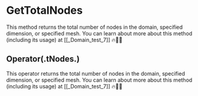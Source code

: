 # GetTotalNodes

This method returns the total number of nodes in the domain, specified dimension, or specified mesh. You can learn about more about this method (including its usage) at [[_Domain_test_7]] 🔥🚀🔗

## Operator(.tNodes.)

This operator returns the total number of nodes in the domain, specified dimension, or specified mesh. You can learn about more about this method (including its usage) at [[_Domain_test_7]] 🔥🚀🔗
